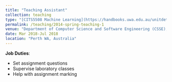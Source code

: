 ```yaml
---
title: "Teaching Assistant"
collection: teaching
type: "[CITS5508 Machine Learning](https://handbooks.uwa.edu.au/unitdetails?code=CITS5508), postgraduate course"
permalink: /teaching/2014-spring-teaching-1
venue: "Department of Computer Science and Software Engineering (CSSE), The University of Western Australia (UWA)"
date: Mar 2018-Jul 2018
location: "Perth WA, Australia"
---
```


<!-- This is a description of a teaching experience. You can use markdown like any other post. -->

**Job Duties**:
* Set assignment questions
* Supervise laboratory classes
* Help with assignment marking

<!-- Heading 1
======

Heading 2
======

Heading 3
====== -->

